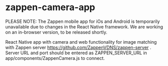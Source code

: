 # zappen-camera-app

PLEASE NOTE: The Zappen mobile app for iOs and Android is temporarily unavailable due to changes in the React Native framework. We are working on an in-browser version, to be released shortly.

React Native app with camera and web functionality for image matching with Zappen server https://github.com/ZappenVDNS/zappen-server . Server URL and port should be entered as ZAPPEN_SERVER_URL in app/components/ZappenCamera.js to connect. 
